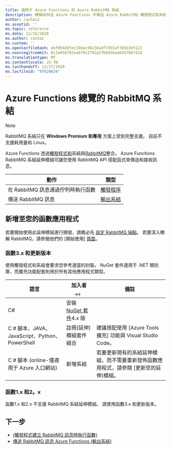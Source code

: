 ```yaml
---
title: 適用于 Azure Functions 的 Azure RabbitMQ 系結
description: 瞭解如何在 Azure Functions 中傳送 Azure RabbitMQ 觸發程式和系結。
author: cachai2
ms.assetid: ''
ms.topic: reference
ms.date: 12/15/2020
ms.author: cachai
ms.custom: ''
ms.openlocfilehash: ebf094ddfec19dac98238adf7d55af785b3df122
ms.sourcegitcommit: 8c3a656f82aa6f9c2792a27b02bbaa634786f42d
ms.translationtype: MT
ms.contentlocale: zh-TW
ms.lasthandoff: 12/17/2020
ms.locfileid: "97629624"
---
```

# <a name="rabbitmq-bindings-for-azure-functions-overview"></a>Azure Functions 總覽的 RabbitMQ 系結

> [!NOTE]
> RabbitMQ 系結只在 **Windows Premium 和專用** 方案上受到完整支援。 目前不支援耗用量和 Linux。

Azure Functions 透過[觸發程式和](./functions-triggers-bindings.md)系結與[RabbitMQ](https://www.rabbitmq.com/)整合。 Azure Functions RabbitMQ 系結延伸模組可讓您使用 RabbitMQ API 搭配函式來傳送和接收訊息。

| 動作 | 類型 |
|---------|---------|
| 在 RabbitMQ 訊息通過佇列時執行函數 | [觸發程序](./functions-bindings-rabbitmq-trigger.md) |
| 傳送 RabbitMQ 訊息 |[輸出系結](./functions-bindings-rabbitmq-output.md) |

## <a name="add-to-your-functions-app"></a>新增至您的函數應用程式

若要開始使用此延伸模組進行開發，請務必先 [設定 RabbitMQ 端點](https://github.com/Azure/azure-functions-rabbitmq-extension/wiki/Setting-up-a-RabbitMQ-Endpoint)。 若要深入瞭解 RabbitMQ，請參閱他們的 [開始使用] [頁面](https://www.rabbitmq.com/getstarted.html)。

### <a name="functions-3x-and-higher"></a>函數3.x 和更新版本

使用觸發程式和系結會要求您參考適當的封裝。 NuGet 套件適用于 .NET 類別庫，而擴充功能配套則用於所有其他應用程式類型。

| 語言                                        | 加入者 .。。                                   | 備註 
|-------------------------------------------------|---------------------------------------------|-------------|
| C#                                              | 安裝 [NuGet 套件]4.x 版 | |
| C # 腳本、JAVA、JavaScript、Python、PowerShell | 註冊[延伸]模組套件組合          | 建議搭配使用 [Azure Tools 擴充] 功能與 Visual Studio Code。 |
| C # 腳本 (online-僅適用于 Azure 入口網站)          | 新增系結                            | 若要更新現有的系結延伸模組，而不需要重新發佈函數應用程式，請參閱 [更新您的延伸]模組。 |

[Nuget 套件]: https://www.nuget.org/packages/Microsoft.Azure.WebJobs.Extensions.RabbitMQ
[core tools]: ./functions-run-local.md
[延伸模組套件組合]: ./functions-bindings-register.md#extension-bundles
[更新您的延伸模組]: ./functions-bindings-register.md
[Azure Tools 擴充功能]: https://marketplace.visualstudio.com/items?itemName=ms-vscode.vscode-node-azure-pack

### <a name="functions-1x-and-2x"></a>函數1.x 和2。x

函數1.x 和2.x 不支援 RabbitMQ 系結延伸模組。 請使用函數3.x 和更新版本。

## <a name="next-steps"></a>下一步

- [ (觸發程式建立 RabbitMQ 訊息時執行函數) ](./functions-bindings-rabbitmq-trigger.md)
- [傳送 RabbitMQ 訊息 Azure Functions (輸出系結) ](./functions-bindings-rabbitmq-output.md)